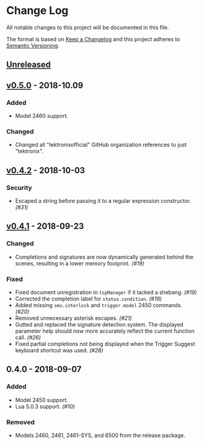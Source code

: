 # Change Log
All notable changes to this project will be documented in this file.

The format is based on [Keep a Changelog](http://keepachangelog.com/en/1.0.0/) and this project adheres to [Semantic Versioning](http://semver.org/spec/v2.0.0.html).

## [Unreleased]

## [v0.5.0] - 2018-10.09
### Added
- Model 2460 support.

### Changed
- Changed all "tektronixofficial" GitHub organization references to just "tektronix".

## [v0.4.2] - 2018-10-03
### Security
- Escaped a string before passing it to a regular expression constructor. *(#31)*

## [v0.4.1] - 2018-09-23
### Changed
- Completions and signatures are now dynamically generated behind the scenes, resulting in a lower memory footprint. *(#19)*

### Fixed
- Fixed document unregistration in `tspManager` if it lacked a shebang. *(#19)*
- Corrected the completion label for `status.condition`. *(#19)*
- Added missing `smu.interlock` and `trigger.model` 2450 commands. *(#20)*
- Removed unnecessary asterisk escapes. *(#21)*
- Gutted and replaced the signature detection system. The displayed parameter help should now more accurately reflect the current function call. *(#26)*
- Fixed partial completions not being displayed when the Trigger Suggest keyboard shortcut was used. *(#28)*

## 0.4.0 - 2018-09-07
### Added
- Model 2450 support.
- Lua 5.0.3 support. *(#10)*

### Removed
- Models 2460, 2461, 2461-SYS, and 6500 from the release package.

[Unreleased]: https://github.com/tektronix/vscode-tsplang/compare/v0.5.0...HEAD
[v0.5.0]: https://github.com/tektronix/vscode-tsplang/compare/v0.4.2...v0.5.0
[v0.4.2]: https://github.com/tektronix/vscode-tsplang/compare/v0.4.1...v0.4.2
[v0.4.1]: https://github.com/tektronix/vscode-tsplang/compare/v0.4.0...v0.4.1
